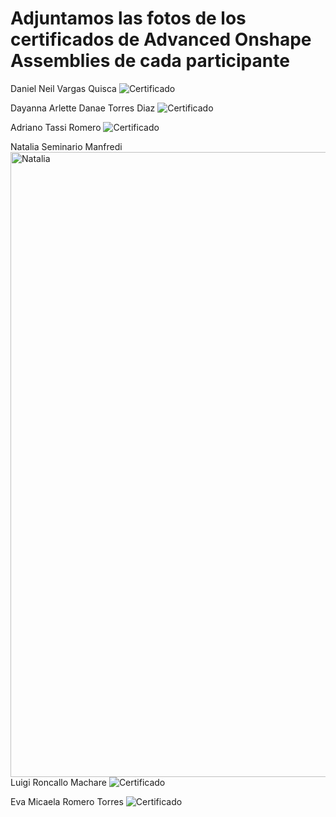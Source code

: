 # Adjuntamos las fotos de los certificados de Advanced Onshape Assemblies de cada participante

 Daniel Neil Vargas Quisca
 ![Certificado](https://drive.usercontent.google.com/download?id=1cwiFyaL1nha-Aw_2qx7Hmmzo1C9UtTif)

Dayanna Arlette Danae Torres Diaz
![Certificado](https://drive.google.com/uc?export=download&id=17k_26lJCP3LqWS1y8OsHmVkEc8IM6GZW)

Adriano Tassi Romero
 ![Certificado](https://drive.usercontent.google.com/download?id=1BOvUmXlk4txRy0i4p4L6evKerM5azPdd&export=download)

Natalia Seminario Manfredi
 <img src="https://drive.usercontent.google.com/download?id=1C_FKTl4CklFOUTd2tt-645nLY_3PcOPg" alt="Natalia" width="1000"/>
 Luigi Roncallo Machare
![Certificado](https://drive.google.com/uc?export=view&id=1D0ihwhWXowQ0_0xw7gjBdMduAwwrYdlF)

Eva Micaela Romero Torres
![Certificado](https://drive.google.com/uc?id=1NXMJroqupv4Vot_LvERNF5G1X_VYFVt4)

